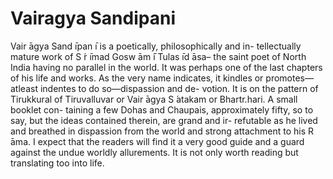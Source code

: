 ﻿Vairagya Sandipani
======

Vair ̄agya Sand ̄ıpan ̄ı is a poetically, philosophically and in- tellectually mature work of S ́r ̄ımad Gosw ̄am ̄i Tulas ̄ıd ̄asa– the saint poet of North India having no parallel in the world. It was perhaps one of the last chapters of his life and works. As the very name indicates, it kindles or promotes—atleast indentes to do so—dispassion and de- votion. It is on the pattern of Tirukkural of Tiruvalluvar or Vair ̄agya S ́atakam or Bhartr.hari. A small booklet con- taining a few Dohas and Chaupais, approximately fifty, so to say, but the ideas contained therein, are grand and ir- refutable as he lived and breathed in dispassion from the world and strong attachment to his R ̄ama. I expect that the readers will find it a very good guide and a guard against the undue worldly allurements. It is not only worth reading but translating too into life.